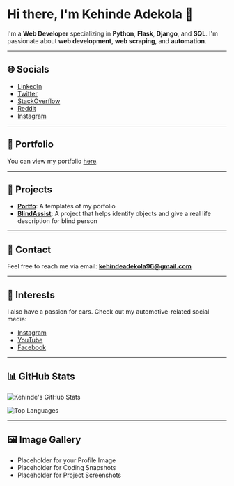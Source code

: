 # Hi there, I'm Kehinde Adekola 👋

I'm a **Web Developer** specializing in **Python**, **Flask**, **Django**, and **SQL**. I'm passionate about **web development**, **web scraping**, and **automation**.

---

## 🌐 Socials

- [LinkedIn](https://www.linkedin.com/in/kehinde-adekola-p-75042124b/)  
- [Twitter](https://twitter.com/keh_man21)  
- [StackOverflow](https://stackoverflow.com/users/17832080/kehinde-adekola)  
- [Reddit](https://www.reddit.com/user/Unlucky-Bridge-805/)  
- [Instagram](https://www.instagram.com/_innovative_k/)

---

## 📂 Portfolio

You can view my portfolio [here](https://rehobothjnr.pythonanywhere.com/).

---

## 💼 Projects

- **[Portfo](#)**: A templates of my porfolio
- **[BlindAssist](#)**: A project that helps identify objects and give a real life description for blind person

---

## 📧 Contact

Feel free to reach me via email: **[kehindeadekola96@gmail.com](mailto:kehindeadekola96@gmail.com)**

---

## 📸 Interests

I also have a passion for cars. Check out my automotive-related social media:

- [Instagram](#)
- [YouTube](#)
- [Facebook](#)

---

## 📊 GitHub Stats

![Kehinde's GitHub Stats](https://github-readme-stats.vercel.app/api?username=rehoboth_jnr&show_icons=true&theme=radical)

![Top Languages](https://github-readme-stats.vercel.app/api/top-langs/?username=rehoboth_jnr&layout=compact&theme=radical)

---

## 🖼️ Image Gallery

* Placeholder for your Profile Image
* Placeholder for Coding Snapshots
* Placeholder for Project Screenshots

<!--
**kehman18/kehman18** is a ✨ _special_ ✨ repository because its `README.md` (this file) appears on your GitHub profile.

Here are some ideas to get you started:

- 🔭 I’m currently working on ...
- 🌱 I’m currently learning ...
- 👯 I’m looking to collaborate on ...
- 🤔 I’m looking for help with ...
- 💬 Ask me about ...
- 📫 How to reach me: ...
- 😄 Pronouns: ...
- ⚡ Fun fact: ...
-->
